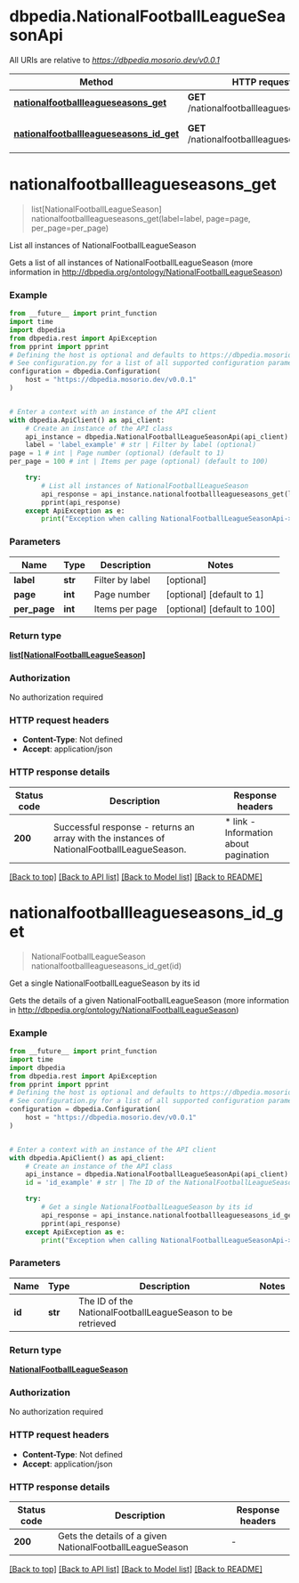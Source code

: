 # dbpedia.NationalFootballLeagueSeasonApi

All URIs are relative to *https://dbpedia.mosorio.dev/v0.0.1*

Method | HTTP request | Description
------------- | ------------- | -------------
[**nationalfootballleagueseasons_get**](NationalFootballLeagueSeasonApi.md#nationalfootballleagueseasons_get) | **GET** /nationalfootballleagueseasons | List all instances of NationalFootballLeagueSeason
[**nationalfootballleagueseasons_id_get**](NationalFootballLeagueSeasonApi.md#nationalfootballleagueseasons_id_get) | **GET** /nationalfootballleagueseasons/{id} | Get a single NationalFootballLeagueSeason by its id


# **nationalfootballleagueseasons_get**
> list[NationalFootballLeagueSeason] nationalfootballleagueseasons_get(label=label, page=page, per_page=per_page)

List all instances of NationalFootballLeagueSeason

Gets a list of all instances of NationalFootballLeagueSeason (more information in http://dbpedia.org/ontology/NationalFootballLeagueSeason)

### Example

```python
from __future__ import print_function
import time
import dbpedia
from dbpedia.rest import ApiException
from pprint import pprint
# Defining the host is optional and defaults to https://dbpedia.mosorio.dev/v0.0.1
# See configuration.py for a list of all supported configuration parameters.
configuration = dbpedia.Configuration(
    host = "https://dbpedia.mosorio.dev/v0.0.1"
)


# Enter a context with an instance of the API client
with dbpedia.ApiClient() as api_client:
    # Create an instance of the API class
    api_instance = dbpedia.NationalFootballLeagueSeasonApi(api_client)
    label = 'label_example' # str | Filter by label (optional)
page = 1 # int | Page number (optional) (default to 1)
per_page = 100 # int | Items per page (optional) (default to 100)

    try:
        # List all instances of NationalFootballLeagueSeason
        api_response = api_instance.nationalfootballleagueseasons_get(label=label, page=page, per_page=per_page)
        pprint(api_response)
    except ApiException as e:
        print("Exception when calling NationalFootballLeagueSeasonApi->nationalfootballleagueseasons_get: %s\n" % e)
```

### Parameters

Name | Type | Description  | Notes
------------- | ------------- | ------------- | -------------
 **label** | **str**| Filter by label | [optional] 
 **page** | **int**| Page number | [optional] [default to 1]
 **per_page** | **int**| Items per page | [optional] [default to 100]

### Return type

[**list[NationalFootballLeagueSeason]**](NationalFootballLeagueSeason.md)

### Authorization

No authorization required

### HTTP request headers

 - **Content-Type**: Not defined
 - **Accept**: application/json

### HTTP response details
| Status code | Description | Response headers |
|-------------|-------------|------------------|
**200** | Successful response - returns an array with the instances of NationalFootballLeagueSeason. |  * link - Information about pagination <br>  |

[[Back to top]](#) [[Back to API list]](../README.md#documentation-for-api-endpoints) [[Back to Model list]](../README.md#documentation-for-models) [[Back to README]](../README.md)

# **nationalfootballleagueseasons_id_get**
> NationalFootballLeagueSeason nationalfootballleagueseasons_id_get(id)

Get a single NationalFootballLeagueSeason by its id

Gets the details of a given NationalFootballLeagueSeason (more information in http://dbpedia.org/ontology/NationalFootballLeagueSeason)

### Example

```python
from __future__ import print_function
import time
import dbpedia
from dbpedia.rest import ApiException
from pprint import pprint
# Defining the host is optional and defaults to https://dbpedia.mosorio.dev/v0.0.1
# See configuration.py for a list of all supported configuration parameters.
configuration = dbpedia.Configuration(
    host = "https://dbpedia.mosorio.dev/v0.0.1"
)


# Enter a context with an instance of the API client
with dbpedia.ApiClient() as api_client:
    # Create an instance of the API class
    api_instance = dbpedia.NationalFootballLeagueSeasonApi(api_client)
    id = 'id_example' # str | The ID of the NationalFootballLeagueSeason to be retrieved

    try:
        # Get a single NationalFootballLeagueSeason by its id
        api_response = api_instance.nationalfootballleagueseasons_id_get(id)
        pprint(api_response)
    except ApiException as e:
        print("Exception when calling NationalFootballLeagueSeasonApi->nationalfootballleagueseasons_id_get: %s\n" % e)
```

### Parameters

Name | Type | Description  | Notes
------------- | ------------- | ------------- | -------------
 **id** | **str**| The ID of the NationalFootballLeagueSeason to be retrieved | 

### Return type

[**NationalFootballLeagueSeason**](NationalFootballLeagueSeason.md)

### Authorization

No authorization required

### HTTP request headers

 - **Content-Type**: Not defined
 - **Accept**: application/json

### HTTP response details
| Status code | Description | Response headers |
|-------------|-------------|------------------|
**200** | Gets the details of a given NationalFootballLeagueSeason |  -  |

[[Back to top]](#) [[Back to API list]](../README.md#documentation-for-api-endpoints) [[Back to Model list]](../README.md#documentation-for-models) [[Back to README]](../README.md)

